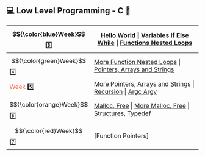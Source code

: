 ## :computer: Low Level Programming - C :floppy_disk:


|  $${\color{blue}Week}$$ :three: | [Hello World](https://github.com/vlldnt/holbertonschool-low_level_programming/tree/main/hello_world)  \|  [Variables If Else While](https://github.com/vlldnt/holbertonschool-low_level_programming/tree/main/variables_if_else_while)  \|  [Functions Nested Loops](https://github.com/vlldnt/holbertonschool-low_level_programming/tree/main/functions_nested_loops) |
| ------ | ---------------------------------------------------------------------------------------------------------------------------------------------------------------------------------------------------------------------------------------------------------------------------------------------------------------------------------------------------------------------- |
| $${\color{green}Week}$$ :four: | [More Function Nested Loops](https://github.com/vlldnt/holbertonschool-low_level_programming/tree/main/more_functions_nested_loops)  \|  [Pointers, Arrays and Strings](https://github.com/vlldnt/holbertonschool-low_level_programming/tree/main/pointers_arrays_strings)                                                                                             |
| <span style="color:#FF5733;">Week</span> :five: | [More Pointers, Arrays and Strings](https://github.com/vlldnt/holbertonschool-low_level_programming/tree/main/pointers_arrays_strings)  \|  [Recursion](https://github.com/vlldnt/holbertonschool-low_level_programming/tree/main/recursion)  \|  [Argc Argv](https://github.com/vlldnt/holbertonschool-low_level_programming/tree/main/argc_argv)                     |
| 	$${\color{orange}Week}$$ :six: | [Malloc, Free](https://github.com/vlldnt/holbertonschool-low_level_programming/tree/main/malloc_free)  \|  [More Malloc, Free](https://github.com/vlldnt/holbertonschool-low_level_programming/tree/main/more_malloc_free)  \|  [Structures, Typedef](https://github.com/vlldnt/holbertonschool-low_level_programming/tree/main/structures_typedef)                    |
| $${\color{red}Week}$$ :seven: | [Function Pointers]  |  [Variadic Fucntions]                    |
